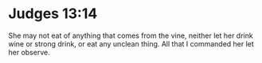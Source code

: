 # Judges 13:14

She may not eat of anything that comes from the vine, neither let her drink wine or strong drink, or eat any unclean thing. All that I commanded her let her observe.
